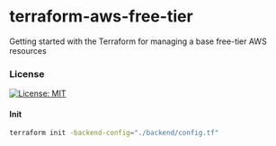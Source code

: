 # terraform-aws-free-tier

Getting started with the Terraform for managing a base free-tier AWS resources


### License 

[![License: MIT](https://img.shields.io/badge/License-MIT-brightgreen.svg)](./LICENSE)

#### Init

```bash
terraform init -backend-config="./backend/config.tf"
```
